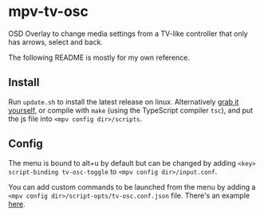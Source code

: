 # mpv-tv-osc

OSD Overlay to change media settings from a TV-like controller that only has arrows, select and back.

The following README is mostly for my own reference.

## Install

Run `update.sh` to install the latest release on linux. Alternatively [grab it yourself](https://github.com/JerwuQu/mpv-tv-osc/releases/latest), or compile with `make` (using the TypeScript compiler `tsc`), and put the js file into `<mpv config dir>/scripts`.

## Config

The menu is bound to alt+u by default but can be changed by adding `<key> script-binding tv-osc-toggle` to `<mpv config dir>/input.conf`.

You can add custom commands to be launched from the menu by adding a `<mpv config dir>/script-opts/tv-osc.conf.json` file.
There's an example [here](https://github.com/JerwuQu/mpv-tv-osc/blob/master/tv-osc.conf.json).
